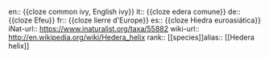 en:: {{cloze common ivy, English ivy}}
it:: {{cloze edera comune}}
de:: {{cloze Efeu}}
fr:: {{cloze lierre d'Europe}}
es:: {{cloze Hiedra euroasiática}}
iNat-url:: https://www.inaturalist.org/taxa/55882
wiki-url:: http://en.wikipedia.org/wiki/Hedera_helix
rank:: [[species]]alias:: [[Hedera helix]]